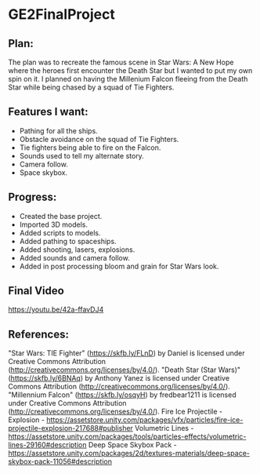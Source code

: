 # GE2FinalProject
## Plan:
The plan was to recreate the famous scene in Star Wars: A New Hope where the heroes first encounter the Death Star but I wanted to put my own spin on it. I planned on having the Millenium Falcon fleeing from the Death Star while being chased by a squad of Tie Fighters. 


## Features I want:
- Pathing for all the ships.
- Obstacle avoidance on the squad of Tie Fighters.
- Tie fighters being able to fire on the Falcon.
- Sounds used to tell my alternate story.
- Camera follow.
- Space skybox.

## Progress:
- Created the base project.
- Imported 3D models.
- Added scripts to models.
- Added pathing to spaceships.
- Added shooting, lasers, explosions.
- Added sounds and camera follow.
- Added in post processing bloom and grain for Star Wars look.

## Final Video
https://youtu.be/42a-ffavDJ4


## References:

"Star Wars: TIE Fighter" (https://skfb.ly/FLnD) by Daniel is licensed under Creative Commons Attribution (http://creativecommons.org/licenses/by/4.0/).
"Death Star (Star Wars)" (https://skfb.ly/6BNAq) by Anthony Yanez is licensed under Creative Commons Attribution (http://creativecommons.org/licenses/by/4.0/).
"Millennium Falcon" (https://skfb.ly/osqyH) by fredbear1211 is licensed under Creative Commons Attribution (http://creativecommons.org/licenses/by/4.0/).
Fire Ice Projectile - Explosion - https://assetstore.unity.com/packages/vfx/particles/fire-ice-projectile-explosion-217688#publisher
Volumetric Lines - https://assetstore.unity.com/packages/tools/particles-effects/volumetric-lines-29160#description
Deep Space Skybox Pack - https://assetstore.unity.com/packages/2d/textures-materials/deep-space-skybox-pack-11056#description
